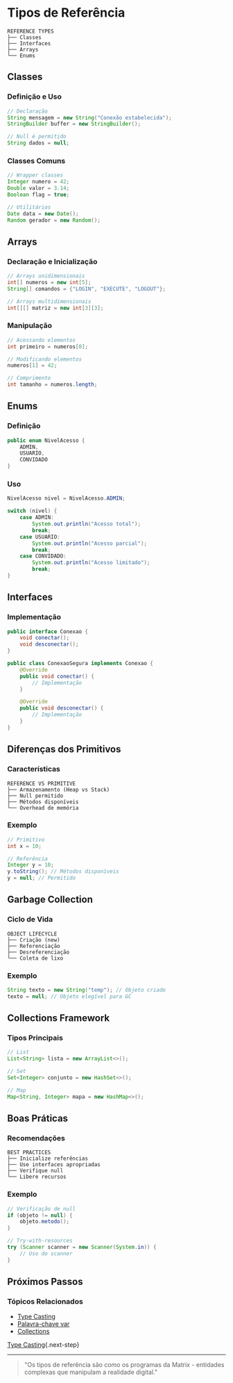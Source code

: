 # Tipos de Referência

```ascii
REFERENCE TYPES
├── Classes
├── Interfaces
├── Arrays
└── Enums
```

## Classes

### Definição e Uso
```java
// Declaração
String mensagem = new String("Conexão estabelecida");
StringBuilder buffer = new StringBuilder();

// Null é permitido
String dados = null;
```

### Classes Comuns
```java
// Wrapper classes
Integer numero = 42;
Double valor = 3.14;
Boolean flag = true;

// Utilitários
Date data = new Date();
Random gerador = new Random();
```

## Arrays

### Declaração e Inicialização
```java
// Arrays unidimensionais
int[] numeros = new int[5];
String[] comandos = {"LOGIN", "EXECUTE", "LOGOUT"};

// Arrays multidimensionais
int[][] matriz = new int[3][3];
```

### Manipulação
```java
// Acessando elementos
int primeiro = numeros[0];

// Modificando elementos
numeros[1] = 42;

// Comprimento
int tamanho = numeros.length;
```

## Enums

### Definição
```java
public enum NivelAcesso {
    ADMIN,
    USUARIO,
    CONVIDADO
}
```

### Uso
```java
NivelAcesso nivel = NivelAcesso.ADMIN;

switch (nivel) {
    case ADMIN:
        System.out.println("Acesso total");
        break;
    case USUARIO:
        System.out.println("Acesso parcial");
        break;
    case CONVIDADO:
        System.out.println("Acesso limitado");
        break;
}
```

## Interfaces

### Implementação
```java
public interface Conexao {
    void conectar();
    void desconectar();
}

public class ConexaoSegura implements Conexao {
    @Override
    public void conectar() {
        // Implementação
    }

    @Override
    public void desconectar() {
        // Implementação
    }
}
```

## Diferenças dos Primitivos

### Características
```ascii
REFERENCE VS PRIMITIVE
├── Armazenamento (Heap vs Stack)
├── Null permitido
├── Métodos disponíveis
└── Overhead de memória
```

### Exemplo
```java
// Primitivo
int x = 10;

// Referência
Integer y = 10;
y.toString(); // Métodos disponíveis
y = null; // Permitido
```

## Garbage Collection

### Ciclo de Vida
```ascii
OBJECT LIFECYCLE
├── Criação (new)
├── Referenciação
├── Desreferenciação
└── Coleta de lixo
```

### Exemplo
```java
String texto = new String("temp"); // Objeto criado
texto = null; // Objeto elegível para GC
```

## Collections Framework

### Tipos Principais
```java
// List
List<String> lista = new ArrayList<>();

// Set
Set<Integer> conjunto = new HashSet<>();

// Map
Map<String, Integer> mapa = new HashMap<>();
```

## Boas Práticas

### Recomendações
```ascii
BEST PRACTICES
├── Inicialize referências
├── Use interfaces apropriadas
├── Verifique null
└── Libere recursos
```

### Exemplo
```java
// Verificação de null
if (objeto != null) {
    objeto.metodo();
}

// Try-with-resources
try (Scanner scanner = new Scanner(System.in)) {
    // Uso do scanner
}
```

## Próximos Passos

### Tópicos Relacionados
- [Type Casting](type-casting.md)
- [Palavra-chave var](var-keyword.md)
- [Collections](collections-overview.md)

[Type Casting](type-casting.md){.next-step}

---

> "Os tipos de referência são como os programas da Matrix - entidades complexas que manipulam a realidade digital."
